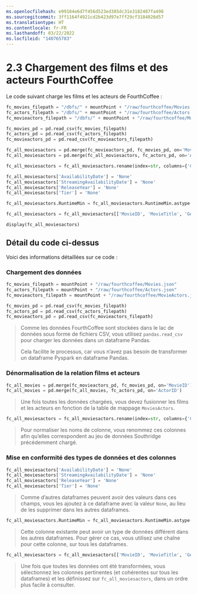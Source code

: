 ```yaml
---
ms.openlocfilehash: e99184e6d7f456d523ed385dc31e3182487fa498
ms.sourcegitcommit: 3ff1164f4921cd2b423d97e7ff29cf3184026d57
ms.translationtype: HT
ms.contentlocale: fr-FR
ms.lasthandoff: 03/22/2022
ms.locfileid: "140765783"
---
```

# <a name="23-loading-fourthcoffee-movies-and-actors"></a>2.3 Chargement des films et des acteurs FourthCoffee

Le code suivant charge les films et les acteurs de FourthCoffee :

```python
fc_movies_filepath = "/dbfs/" + mountPoint + "/raw/fourthcoffee/Movies.csv"
fc_actors_filepath = "/dbfs/" + mountPoint + "/raw/fourthcoffee/Actors.csv"
fc_movieactors_filepath = "/dbfs/" + mountPoint + "/raw/fourthcoffee/MovieActors.csv"

fc_movies_pd = pd.read_csv(fc_movies_filepath)
fc_actors_pd = pd.read_csv(fc_actors_filepath)
fc_movieactors_pd = pd.read_csv(fc_movieactors_filepath)

fc_all_moviesactors = pd.merge(fc_movieactors_pd, fc_movies_pd, on='MovieID')
fc_all_moviesactors = pd.merge(fc_all_moviesactors, fc_actors_pd, on='ActorID')

fc_all_moviesactors = fc_all_moviesactors.rename(index=str, columns={'Category': 'Genre', 'RunTimeMin': 'RuntimeMin', 'Gender': 'ActorGender'})

fc_all_moviesactors['AvailabilityDate'] = 'None'
fc_all_moviesactors['StreamingAvailabilityDate'] = 'None'
fc_all_moviesactors['ReleaseYear'] = 'None'
fc_all_moviesactors['Tier'] = 'None'

fc_all_moviesactors.RuntimeMin = fc_all_moviesactors.RuntimeMin.astype(str)

fc_all_moviesactors = fc_all_moviesactors[['MovieID', 'MovieTitle', 'Genre', 'ReleaseDate', 'AvailabilityDate', 'StreamingAvailabilityDate', 'ReleaseYear', 'Tier', 'Rating', 'RuntimeMin', 'MovieActorID', 'ActorID', 'ActorName', 'ActorGender']]

display(fc_all_moviesactors)
```

## <a name="detailing-the-code-above"></a>Détail du code ci-dessus

Voici des informations détaillées sur ce code :

### <a name="loading-the-data"></a>Chargement des données

```python
fc_movies_filepath = mountPoint + "/raw/fourthcoffee/Movies.json"
fc_actors_filepath = mountPoint + "/raw/fourthcoffee/Actors.json"
fc_movieactors_filepath = mountPoint + "/raw/fourthcoffee/MovieActors.json"

fc_movies_pd = pd.read_csv(fc_movies_filepath)
fc_actors_pd = pd.read_csv(fc_actors_filepath)
fc_movieactors_pd = pd.read_csv(fc_movieactors_filepath)
```

> Comme les données FourthCoffee sont stockées dans le lac de données sous forme de fichiers CSV, vous utilisez `pandas.read_csv` pour charger les données dans un dataframe Pandas.
>
> Cela facilite le processus, car vous n’avez pas besoin de transformer un dataframe Pyspark en dataframe Pandas.

### <a name="denormalizing-the-movies-and-actors-relationship"></a>Dénormalisation de la relation films et acteurs

```python
fc_all_movies = pd.merge(fc_movieactors_pd, fc_movies_pd, on='MovieID')
fc_all_movies = pd.merge(fc_all_movies, fc_actors_pd, on='ActorID')
```

> Une fois toutes les données chargées, vous devez fusionner les films et les acteurs en fonction de la table de mappage `MoviesActors`.

```python
fc_all_moviesactors = fc_all_moviesactors.rename(index=str, columns={'Category': 'Genre', 'RunTimeMin': 'RuntimeMin', 'Gender': 'ActorGender'})
```

> Pour normaliser les noms de colonne, vous renommez ces colonnes afin qu’elles correspondent au jeu de données Southridge précédemment chargé.

### <a name="conforming-data-types-and-columns"></a>Mise en conformité des types de données et des colonnes

```python
fc_all_moviesactors['AvailabilityDate'] = 'None'
fc_all_moviesactors['StreamingAvailabilityDate'] = 'None'
fc_all_moviesactors['ReleaseYear'] = 'None'
fc_all_moviesactors['Tier'] = 'None'
```

> Comme d’autres dataframes peuvent avoir des valeurs dans ces champs, vous les ajoutez à ce dataframe avec la valeur `None`, au lieu de les supprimer dans les autres dataframes.

```python
fc_all_moviesactors.RuntimeMin = fc_all_moviesactors.RuntimeMin.astype(str)
```

> Cette colonne existante peut avoir un type de données différent dans les autres dataframes. Pour gérer ce cas, vous utilisez une chaîne pour cette colonne, sur tous les dataframes.

```python
fc_all_moviesactors = fc_all_moviesactors[['MovieID', 'MovieTitle', 'Genre', 'ReleaseDate', 'AvailabilityDate', 'StreamingAvailabilityDate', 'ReleaseYear', 'Tier', 'Rating', 'RuntimeMin', 'MovieActorID', 'ActorID', 'ActorName', 'ActorGender']]'ActorGender']]
```

> Une fois que toutes les données ont été transformées, vous sélectionnez les colonnes pertinentes (et cohérentes sur tous les dataframes) et les définissez sur `fc_all_moviesactors`, dans un ordre plus facile à consulter.